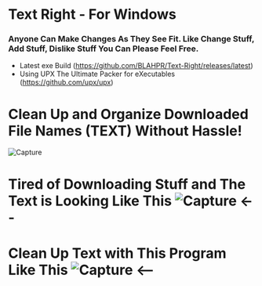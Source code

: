 # Text Right - For Windows
### Anyone Can Make Changes As They See Fit. Like Change Stuff, Add Stuff, Dislike Stuff You Can Please Feel Free.
* Latest exe Build (https://github.com/BLAHPR/Text-Right/releases/latest)
* Using UPX The Ultimate Packer for eXecutables (https://github.com/upx/upx)
# Clean Up and Organize Downloaded File Names (TEXT) Without Hassle!
![Capture](https://github.com/user-attachments/assets/45544c54-e033-46d5-b769-74460f07622d)

# Tired of Downloading Stuff and The Text is Looking Like This ![Capture](https://github.com/user-attachments/assets/42dc1d2c-08a0-404d-9ea9-9843327e0b1c)   <--
# Clean Up Text with This Program Like This ![Capture](https://github.com/user-attachments/assets/079a703c-869e-4173-8829-f3891beda395)   <--


